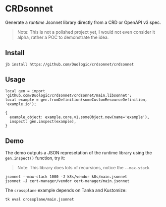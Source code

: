 # CRDsonnet

Generate a *runtime* Jsonnet library directly from a CRD or OpenAPI v3 spec.

> Note: This is not a polished project yet, I would not even consider it alpha, rather a
> POC to demonstrate the idea.

## Install

```console
jb install https://github.com/Duologic/crdsonnet/crdsonnet
```

## Usage

```jsonnet
local gen = import 'github.com/Duologic/crdsonnet/crdsonnet/main.libsonnet';
local example = gen.fromDefinition(someCustomResourceDefinition, 'example.io');

{
  example_object: example.core.v1.someObject.new(name='example'),
  inspect: gen.inspect(example),
}
```

## Demo

The demo outputs a JSON represetation of the runtime library using the `gen.inspect()`
function, try it:

> Note: This library does lots of recursions, notice the `--max-stack`.

```
jsonnet --max-stack 1000 -J k8s/vendor k8s/main.jsonnet
jsonnet -J cert-manager/vendor cert-manager/main.jsonnet
```

The `crossplane` example depends on Tanka and Kustomize:

```
tk eval crossplane/main.jsonnet
```

